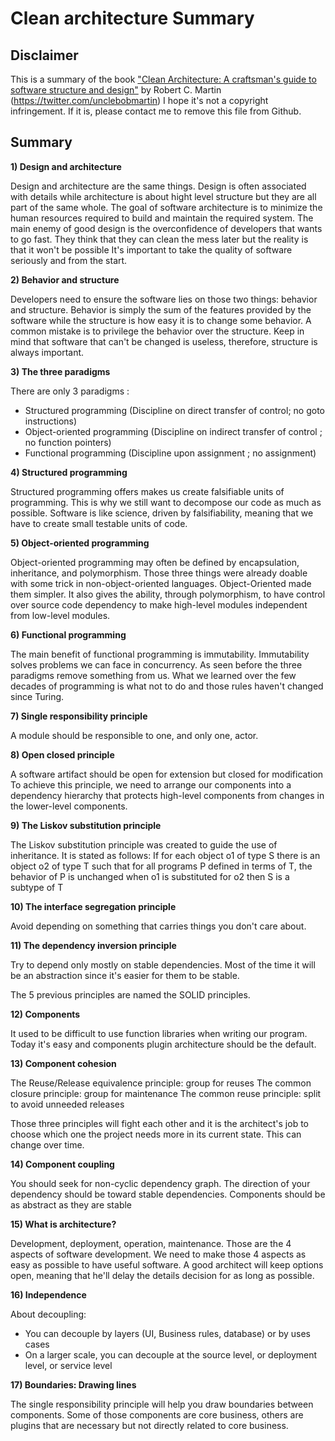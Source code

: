 # Clean architecture Summary


## Disclaimer
This is a summary of the book ["Clean Architecture: A craftsman's guide to software structure and design"](https://www.goodreads.com/book/show/18043011-clean-architecture) by Robert C. Martin (https://twitter.com/unclebobmartin)
I hope it's not a copyright infringement. If it is, please contact me to remove this file from Github.

## Summary

**1) Design and architecture**

Design and architecture are the same things. Design is often associated with details while architecture is about hight level structure but they are all part of the same whole.
The goal of software architecture is to minimize the human resources required to build and maintain the required system.
The main enemy of good design is the overconfidence of developers that wants to go fast. They think that they can clean the mess later but the reality is that it won't be possible
It's important to take the quality of software seriously and from the start.

**2) Behavior and structure**

Developers need to ensure the software lies on those two things: behavior and structure.
Behavior is simply the sum of the features provided by the software while the structure is how easy it is to change some behavior.
A common mistake is to privilege the behavior over the structure. Keep in mind that software that can't be changed is useless, therefore, structure is always important.

**3) The three paradigms**

There are only 3 paradigms : 
 - Structured programming (Discipline on direct transfer of control; no goto instructions)
 - Object-oriented programming (Discipline on indirect transfer of control ; no function pointers)
 - Functional programming (Discipline upon assignment ; no assignment)

**4) Structured programming**

Structured programming offers makes us create falsifiable units of programming.
This is why we still want to decompose our code as much as possible.
Software is like science, driven by falsifiability, meaning that we have to create small testable units of code.

**5) Object-oriented programming**

Object-oriented programming may often be defined by encapsulation, inheritance, and polymorphism.
Those three things were already doable with some trick in non-object-oriented languages.
Object-Oriented made them simpler. It also gives the ability, through polymorphism, to have control over source code dependency to make high-level modules independent from low-level modules.

**6) Functional programming**

The main benefit of functional programming is immutability. Immutability solves problems we can face in concurrency.
As seen before the three paradigms remove something from us. What we learned over the few decades of programming is what not to do and those rules haven't changed since Turing.

**7) Single responsibility principle**

A module should be responsible to one, and only one, actor.

**8) Open closed principle**

A software artifact should be open for extension but closed for modification
To achieve this principle, we need to arrange our components into a dependency hierarchy that protects high-level components from changes in the lower-level components.

**9) The Liskov substitution principle**

The Liskov substitution principle was created to guide the use of inheritance.
It is stated as follows: If for each object o1 of type S there is an object o2 of type T such that for all programs P defined in terms of T, the behavior of P is unchanged when o1 is substituted for o2 then S is a subtype of T

**10) The interface segregation principle**

Avoid depending on something that carries things you don't care about.

**11) The dependency inversion principle**

Try to depend only mostly on stable dependencies. Most of the time it will be an abstraction since it's easier for them to be stable.

The 5 previous principles are named the SOLID principles.

**12) Components**

It used to be difficult to use function libraries when writing our program. Today it's easy and components plugin architecture should be the default.

**13) Component cohesion**

The Reuse/Release equivalence principle: group for reuses
The common closure principle: group for maintenance
The common reuse principle: split to avoid unneeded releases

Those three principles will fight each other and it is the architect's job to choose which one the project needs more in its current state. This can change over time.

**14) Component coupling**

You should seek for non-cyclic dependency graph.
The direction of your dependency should be toward stable dependencies.
Components should be as abstract as they are stable

**15) What is architecture?**

Development, deployment, operation, maintenance. Those are the 4 aspects of software development.
We need to make those 4 aspects as easy as possible to have useful software.
A good architect will keep options open, meaning that he'll delay the details decision for as long as possible.

**16) Independence**

About decoupling:
- You can decouple by layers (UI, Business rules, database) or by uses cases
- On a larger scale, you can decouple at the source level, or deployment level, or service level

**17) Boundaries: Drawing lines**

The single responsibility principle will help you draw boundaries between components.
Some of those components are core business, others are plugins that are necessary but not directly related to core business.

